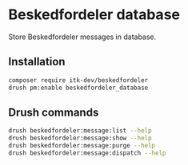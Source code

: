 # Beskedfordeler database

Store Beskedfordeler messages in database.

## Installation

```sh
composer require itk-dev/beskedfordeler
drush pm:enable beskedfordeler_database
```

## Drush commands

```sh
drush beskedfordeler:message:list --help
drush beskedfordeler:message:show --help
drush beskedfordeler:message:purge --help
drush beskedfordeler:message:dispatch --help
```
